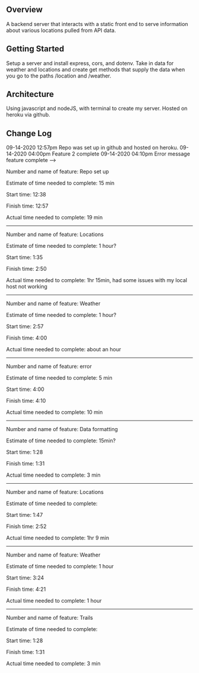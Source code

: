 ## Overview
A backend server that interacts with a static front end to serve information about various locations pulled from API data.

## Getting Started
Setup a server and install express, cors, and dotenv. Take in data for weather and locations and create get methods that supply the data when you go to the paths /location and /weather.

## Architecture
Using javascript and nodeJS, with terminal to create my server. Hosted on heroku via github.

## Change Log
<!-- Use this area to document the iterative changes made to your application as each feature is successfully implemented. Use time stamps. Here's an examples:

01-01-2001 4:59pm - Application now has a fully-functional express server, with a GET route for the location resource.

## Credits and Collaborations
<!-- Give credit (and a link) to other people or resources that helped you build this application. -->
09-14-2020 12:57pm Repo was set up in github and hosted on heroku.
09-14-2020 04:00pm Feature 2 complete
09-14-2020 04:10pm Error message feature complete
-->

Number and name of feature: Repo set up

Estimate of time needed to complete: 15 min

Start time: 12:38

Finish time: 12:57

Actual time needed to complete: 19 min

_____

Number and name of feature: Locations

Estimate of time needed to complete: 1 hour?

Start time: 1:35

Finish time: 2:50

Actual time needed to complete:  1hr 15min, had some issues with my local host not working

____

Number and name of feature: Weather

Estimate of time needed to complete: 1 hour?

Start time: 2:57

Finish time: 4:00

Actual time needed to complete: about an hour

____

Number and name of feature: error

Estimate of time needed to complete: 5 min

Start time: 4:00

Finish time: 4:10

Actual time needed to complete: 10 min

____

Number and name of feature: Data formatting 

Estimate of time needed to complete: 15min?

Start time: 1:28

Finish time: 1:31

Actual time needed to complete: 3 min

____

Number and name of feature: Locations

Estimate of time needed to complete: 

Start time: 1:47

Finish time: 2:52

Actual time needed to complete: 1hr 9 min

____

Number and name of feature: Weather

Estimate of time needed to complete: 1 hour

Start time: 3:24

Finish time: 4:21

Actual time needed to complete: 1 hour

____

Number and name of feature: Trails 

Estimate of time needed to complete: 

Start time: 1:28

Finish time: 1:31

Actual time needed to complete: 3 min


